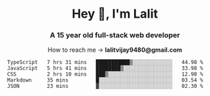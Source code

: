 <h1 align="center">Hey 👋, I'm Lalit</h1>
<h3 align="center">A 15 year old full-stack web developer</h3>

<p align="center">How to reach me → <strong>lalitvijay9480@gmail.com</strong></p>

<!--START_SECTION:waka-->
```text
TypeScript   7 hrs 31 mins   ███████████▒░░░░░░░░░░░░░   44.98 % 
JavaScript   5 hrs 41 mins   ████████▒░░░░░░░░░░░░░░░░   33.98 % 
CSS          2 hrs 10 mins   ███▒░░░░░░░░░░░░░░░░░░░░░   12.98 % 
Markdown     35 mins         █░░░░░░░░░░░░░░░░░░░░░░░░   03.54 % 
JSON         23 mins         ▓░░░░░░░░░░░░░░░░░░░░░░░░   02.30 % 
```
<!--END_SECTION:waka-->
